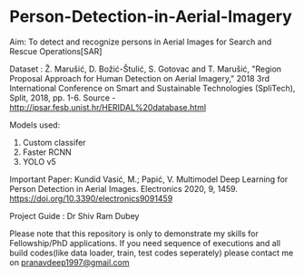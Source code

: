 # Person-Detection-in-Aerial-Imagery
Aim:
To detect and recognize persons in Aerial Images for Search and Rescue Operations[SAR]


Dataset :
Ž. Marušić, D. Božić-Štulić, S. Gotovac and T. Marušić, "Region Proposal Approach for Human Detection on Aerial Imagery," 2018 3rd International Conference on Smart and Sustainable Technologies (SpliTech), Split, 2018, pp. 1-6.
Source - http://ipsar.fesb.unist.hr/HERIDAL%20database.html

Models used:
1) Custom classifer 
2) Faster RCNN
3) YOLO v5

Important Paper:
Kundid Vasić, M.; Papić, V. Multimodel Deep Learning for Person Detection in Aerial Images. Electronics 2020, 9, 1459. https://doi.org/10.3390/electronics9091459

Project Guide : 
Dr Shiv Ram Dubey




Please note that this repository is only to demonstrate my skills for Fellowship/PhD applications. If you need sequence of executions and all build codes(like data loader, train, test codes seperately) please contact me on pranavdeep1997@gmail.com
